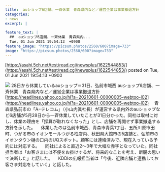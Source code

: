 ```yaml
---
title:  auショップ6店舗、一斉休業　青森県内など／運営企業は事業撤退方針  
categories:
- news
excerpt: |
  
feature_text: |
  ##  auショップ6店舗、一斉休業　青森県内...
  Tue, 01 Jun 2021 19:54:13  +0900
feature_image: "https://picsum.photos/2560/600?image=733"
image: "https://picsum.photos/2560/600?image=733"
---
```


[https://asahi.5ch.net/test/read.cgi/newsplus/1622544853/](https://asahi.5ch.net/test/read.cgi/newsplus/1622544853/)
posted on Tue, 01 Jun 2021 19:54:13  +0900

<!--more-->

![](https://amd.c.yimg.jp/amd/20210601-00000005-webtoo-000-1-view.jpg) 28日から休業しているauショップ＝31日、弘前市城西 auショップ6店舗、一斉休業　青森県内など／運営企業は事業撤退方針 [https://headlines.yahoo.co.jp/hl?a=20210601-00000005-webtoo-l02](https://headlines.yahoo.co.jp/hl?a=20210601-00000005-webtoo-l02) 　青森県弘前市の「A−テレコム」（小山内眞社長）が運営する県内外のauショップなど6店舗が5月28日から一斉休業していたことが31日分かった。同社は取材に対し、休業の理由を「採算が取れなくなった」とし、店舗を再開せず事業撤退する方針を示した。 　休業したのは弘前市城西、青森市青葉1丁目、五所川原市田町、つがる市のイオンモールつがる柏店内、秋田県大館市の5店舗と、弘前市のイオンタウン樋の口内のUQスポット。顧客には連絡済みで、現在入っている予約には対応する。 　同社によると直近2〜3年で大幅な赤字となっていた。同社担当者は「お客さまには不便をお掛けするが、将来的なことを考え、断腸の思いで決断した」と話した。 　KDDIの広報担当者は「今後、近隣店舗と連携してお客さま対応をしていく」と話した。
